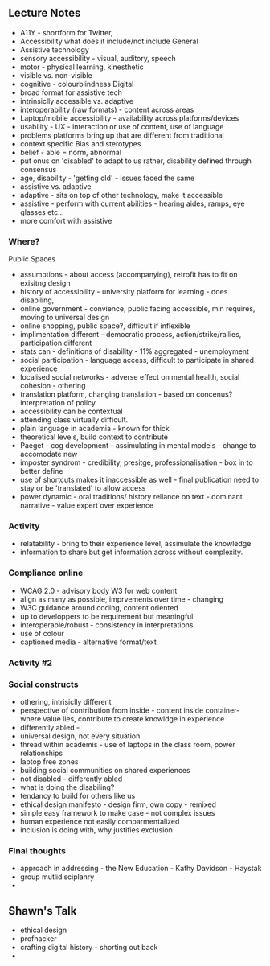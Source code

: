 ## Lecture Notes
- A11Y - shortform for Twitter, 
- Accessibility what does it include/not include
General
- Assistive technology
- sensory accessibility - visual, auditory, speech
- motor - physical learning, kinesthetic
- visible vs. non-visible
- cognitive - colourblindness
Digital
- broad format for assistive tech
- intrinsiclly accessible vs. adaptive
- interoperability (raw formats) - content across areas
- Laptop/mobile accessibility - availability across platforms/devices
- usability - UX - interaction or use of content, use of language
- problems platforms bring up that are different from traditional
- context specific
Bias and sterotypes
- belief - able = norm, abnormal
- put onus on 'disabled' to adapt to us rather, disability defined through consensus
- age, disability - 'getting old' - issues faced the same
- assistive vs. adaptive
- adaptive - sits on top of other technology, make it accessible
- assistive - perform with current abilities - hearing aides, ramps, eye glasses etc...
- more comfort with assistive
### Where?
Public Spaces
- assumptions - about access (accompanying), retrofit has to fit on exisitng design
- history of accessibility - university platform for learning - does disabiling, 
- online government - convience, public facing accessible, min requires, moving to universal design
- online shopping, public space?, difficult if inflexible
- implimentation different - democratic process, action/strike/rallies, participation different
- stats can - definitions of disability - 11% aggregated - unemployment
- social participation - language access, difficult to participate in shared experience
- localised social networks - adverse effect on mental health, social cohesion - othering
- translation platform, changing translation - based on concenus? interpretation of policy
- accessibility can be contextual
- attending class virtually difficult. 
- plain language in academia - known for thick
- theoretical levels, build context to contribute
- Paeget - cog development - assimulating in mental models - change to accomodate new
- imposter syndrom - credibility, presitge, professionalisation - box in to better define
- use of shortcuts makes it inaccessible as well - final publication need to stay or be 'translated' to allow access
- power dynamic - oral traditions/ history reliance on text - dominant narrative - value expert over experience
### Activity
- relatability - bring to their experience level, assimulate the knowledge
- information to share but get information across without complexity. 
### Compliance online
- WCAG 2.0 - advisory body W3 for web content
- align as many as possible, imprvements over time - changing
- W3C guidance around coding, content oriented
- up to developpers to be requirement but meaningful
- interoperable/robust - consistency in interpretations
- use of colour
- captioned media - alternative format/text 
### Activity #2
### Social constructs
- othering, intrisiclly different
- perspective of contribution from inside - content inside container- where value lies, contribute to create knowldge in experience
- differently abled - 
- universal design, not every situation
- thread within academis - use of laptops in the class room, power relationships
- laptop free zones
- building social communities on shared experiences
- not disabled - differently abled
- what is doing the disabiling? 
- tendancy to build for others like us
- ethical design manifesto - design firm, own copy - remixed
- simple easy framework to make case - not complex issues
- human experience not easily comparmentalized
- inclusion is doing with, why justifies exclusion
### FInal thoughts
- approach in addressing - the New Education - Kathy Davidson - Haystak
- group mutlidisciplanry
- 
## Shawn's Talk
- ethical design
- profhacker
- crafting digital history - shorting out back
- 
